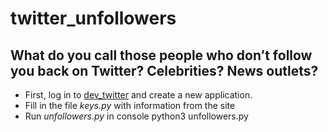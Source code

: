 # twitter_unfollowers
## What do you call those people who don’t follow you back on Twitter? Celebrities? News outlets?

* First, log in to [dev_twitter](http://dev.twitter.com) and create a new application.
* Fill in the file *keys.py* with information from the site
* Run *unfollowers.py* in console python3 unfollowers.py

